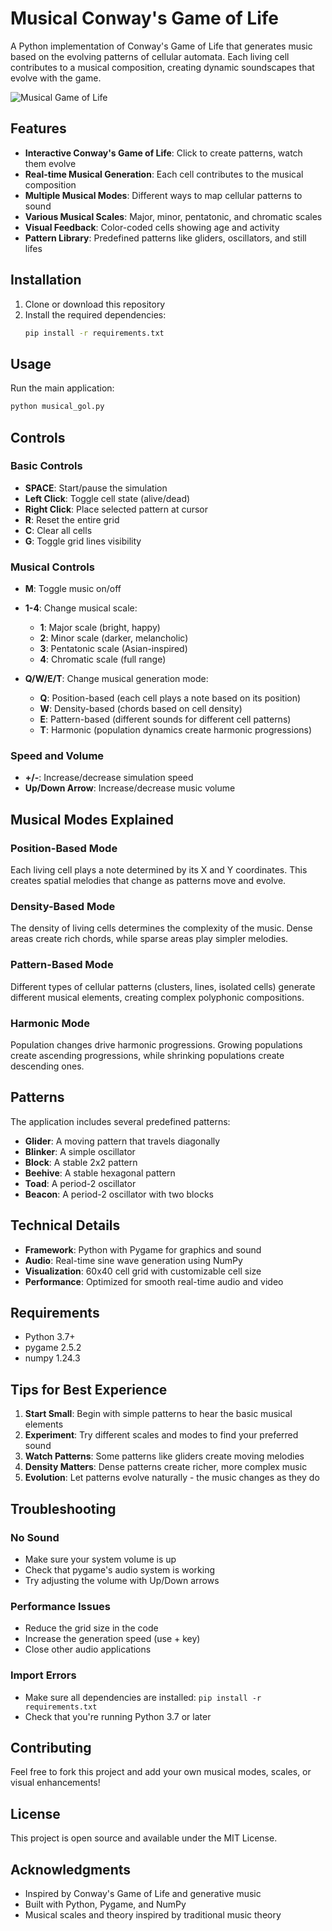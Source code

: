 # Musical Conway's Game of Life

A Python implementation of Conway's Game of Life that generates music based on the evolving patterns of cellular automata. Each living cell contributes to a musical composition, creating dynamic soundscapes that evolve with the game.

![Musical Game of Life](https://via.placeholder.com/600x400/2c3e50/ecf0f1?text=Musical+Game+of+Life)

## Features

- **Interactive Conway's Game of Life**: Click to create patterns, watch them evolve
- **Real-time Musical Generation**: Each cell contributes to the musical composition
- **Multiple Musical Modes**: Different ways to map cellular patterns to sound
- **Various Musical Scales**: Major, minor, pentatonic, and chromatic scales
- **Visual Feedback**: Color-coded cells showing age and activity
- **Pattern Library**: Predefined patterns like gliders, oscillators, and still lifes

## Installation

1. Clone or download this repository
2. Install the required dependencies:
   ```bash
   pip install -r requirements.txt
   ```

## Usage

Run the main application:
```bash
python musical_gol.py
```

## Controls

### Basic Controls
- **SPACE**: Start/pause the simulation
- **Left Click**: Toggle cell state (alive/dead)
- **Right Click**: Place selected pattern at cursor
- **R**: Reset the entire grid
- **C**: Clear all cells
- **G**: Toggle grid lines visibility

### Musical Controls
- **M**: Toggle music on/off
- **1-4**: Change musical scale:
  - **1**: Major scale (bright, happy)
  - **2**: Minor scale (darker, melancholic)
  - **3**: Pentatonic scale (Asian-inspired)
  - **4**: Chromatic scale (full range)

- **Q/W/E/T**: Change musical generation mode:
  - **Q**: Position-based (each cell plays a note based on its position)
  - **W**: Density-based (chords based on cell density)
  - **E**: Pattern-based (different sounds for different cell patterns)
  - **T**: Harmonic (population dynamics create harmonic progressions)

### Speed and Volume
- **+/-**: Increase/decrease simulation speed
- **Up/Down Arrow**: Increase/decrease music volume

## Musical Modes Explained

### Position-Based Mode
Each living cell plays a note determined by its X and Y coordinates. This creates spatial melodies that change as patterns move and evolve.

### Density-Based Mode
The density of living cells determines the complexity of the music. Dense areas create rich chords, while sparse areas play simpler melodies.

### Pattern-Based Mode
Different types of cellular patterns (clusters, lines, isolated cells) generate different musical elements, creating complex polyphonic compositions.

### Harmonic Mode
Population changes drive harmonic progressions. Growing populations create ascending progressions, while shrinking populations create descending ones.

## Patterns

The application includes several predefined patterns:

- **Glider**: A moving pattern that travels diagonally
- **Blinker**: A simple oscillator
- **Block**: A stable 2x2 pattern
- **Beehive**: A stable hexagonal pattern
- **Toad**: A period-2 oscillator
- **Beacon**: A period-2 oscillator with two blocks

## Technical Details

- **Framework**: Python with Pygame for graphics and sound
- **Audio**: Real-time sine wave generation using NumPy
- **Visualization**: 60x40 cell grid with customizable cell size
- **Performance**: Optimized for smooth real-time audio and video

## Requirements

- Python 3.7+
- pygame 2.5.2
- numpy 1.24.3

## Tips for Best Experience

1. **Start Small**: Begin with simple patterns to hear the basic musical elements
2. **Experiment**: Try different scales and modes to find your preferred sound
3. **Watch Patterns**: Some patterns like gliders create moving melodies
4. **Density Matters**: Dense patterns create richer, more complex music
5. **Evolution**: Let patterns evolve naturally - the music changes as they do

## Troubleshooting

### No Sound
- Make sure your system volume is up
- Check that pygame's audio system is working
- Try adjusting the volume with Up/Down arrows

### Performance Issues
- Reduce the grid size in the code
- Increase the generation speed (use + key)
- Close other audio applications

### Import Errors
- Make sure all dependencies are installed: `pip install -r requirements.txt`
- Check that you're running Python 3.7 or later

## Contributing

Feel free to fork this project and add your own musical modes, scales, or visual enhancements!

## License

This project is open source and available under the MIT License.

## Acknowledgments

- Inspired by Conway's Game of Life and generative music
- Built with Python, Pygame, and NumPy
- Musical scales and theory inspired by traditional music theory
